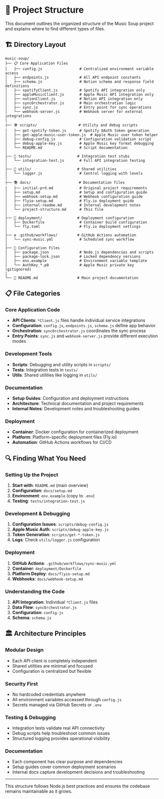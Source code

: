 # 📁 Project Structure

This document outlines the organized structure of the Music Soup project and explains where to find different types of files.

## 🏗️ Directory Layout

```
music-soup/
├── 📋 Core Application Files
│   ├── config.js                 # Centralized environment variable access
│   ├── endpoints.js              # All API endpoint constants
│   ├── schema.js                 # Notion schema and response field definitions
│   ├── spotifyClient.js          # Spotify API integration only
│   ├── appleMusicClient.js       # Apple Music API integration only
│   ├── notionClient.js           # Notion API integration only
│   ├── syncOrchestrator.js       # Main orchestration logic
│   ├── sync.js                   # Entry point for sync operations
│   └── webhook-server.js         # Webhook server for external integrations
│
├── 🛠️ scripts/                   # Utility and debug scripts
│   ├── get-spotify-token.js      # Spotify OAuth token generation
│   ├── get-apple-music-user-token.js  # Apple Music user token helper
│   ├── debug-config.js           # Configuration validation script
│   ├── debug-apple-key.js        # Apple Music key format debugging
│   └── README.md                 # Script documentation
│
├── 🧪 tests/                     # Integration test stubs
│   └── integration-test.js       # Full API integration testing
│
├── 🔧 utils/                     # Shared utilities
│   └── logger.js                 # Central logging with levels
│
├── 📚 docs/                      # Documentation files
│   ├── initial-prd.md            # Original project requirements
│   ├── setup.md                  # Setup and configuration guide
│   ├── webhook-setup.md          # Webhook configuration guide
│   ├── flyio-setup.md            # Fly.io deployment guide
│   ├── internal-readme.md        # Internal development notes
│   └── project-structure.md      # This file
│
├── 🚀 deployment/                # Deployment configuration
│   ├── Dockerfile                # Container build configuration
│   └── fly.toml                  # Fly.io deployment settings
│
├── ⚙️ .github/workflows/         # GitHub Actions automation
│   └── sync-music.yml            # Scheduled sync workflow
│
├── 🔐 Configuration Files
│   ├── package.json              # Node.js dependencies and scripts
│   ├── package-lock.json         # Locked dependency versions
│   ├── env.example               # Environment variable template
│   └── AuthKey_*.p8              # Apple Music private key (gitignored)
│
└── 📖 README.md                  # Main project documentation
```

## 📋 File Categories

### Core Application Code
- **API Clients**: `*Client.js` files handle individual service integrations
- **Configuration**: `config.js`, `endpoints.js`, `schema.js` define app behavior
- **Orchestration**: `syncOrchestrator.js` coordinates the sync process
- **Entry Points**: `sync.js` and `webhook-server.js` provide different execution modes

### Development Tools
- **Scripts**: Debugging and utility scripts in `scripts/`
- **Tests**: Integration tests in `tests/`
- **Utils**: Shared utilities like logging in `utils/`

### Documentation
- **Setup Guides**: Configuration and deployment instructions
- **Architecture**: Technical documentation and project requirements
- **Internal Notes**: Development notes and troubleshooting guides

### Deployment
- **Container**: Docker configuration for containerized deployment
- **Platform**: Platform-specific deployment files (Fly.io)
- **Automation**: GitHub Actions workflows for CI/CD

## 🔍 Finding What You Need

### Setting Up the Project
1. **Start with**: `README.md` (main overview)
2. **Configuration**: `docs/setup.md` 
3. **Environment**: `env.example` (copy to `.env`)
4. **Testing**: `tests/integration-test.js`

### Development & Debugging
1. **Configuration Issues**: `scripts/debug-config.js`
2. **Apple Music Auth**: `scripts/debug-apple-key.js`
3. **Token Generation**: `scripts/get-*-token.js`
4. **Logs**: Check `utils/logger.js` configuration

### Deployment
1. **GitHub Actions**: `.github/workflows/sync-music.yml`
2. **Container**: `deployment/Dockerfile`
3. **Platform Deploy**: `docs/flyio-setup.md`
4. **Webhooks**: `docs/webhook-setup.md`

### Understanding the Code
1. **API Integration**: Individual `*Client.js` files
2. **Data Flow**: `syncOrchestrator.js`
3. **Configuration**: `config.js`
4. **Schema**: `schema.js`

## 🏛️ Architecture Principles

### Modular Design
- Each API client is completely independent
- Shared utilities are minimal and focused
- Configuration is centralized but flexible

### Security First
- No hardcoded credentials anywhere
- All environment variables accessed through `config.js`
- Secrets managed via GitHub Secrets or `.env`

### Testing & Debugging
- Integration tests validate real API connectivity
- Debug scripts help troubleshoot common issues
- Structured logging provides operational visibility

### Documentation
- Each component has clear purpose and dependencies
- Setup guides cover common deployment scenarios
- Internal docs capture development decisions and troubleshooting

---

This structure follows Node.js best practices and ensures the codebase remains maintainable as it grows.


